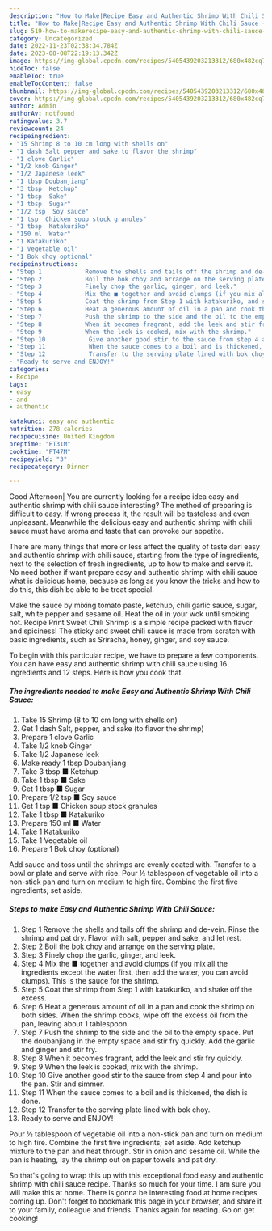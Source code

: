 ```yaml
---
description: "How to Make|Recipe Easy and Authentic Shrimp With Chili Sauce {That is Special"
title: "How to Make|Recipe Easy and Authentic Shrimp With Chili Sauce {That is Special"
slug: 519-how-to-makerecipe-easy-and-authentic-shrimp-with-chili-sauce-that-is-special
category: Uncategorized
date: 2022-11-23T02:38:34.784Z
date: 2023-08-08T22:19:13.342Z
image: https://img-global.cpcdn.com/recipes/5405439203213312/680x482cq70/easy-and-authentic-shrimp-with-chili-sauce-recipe-main-photo.jpg
hideToc: false
enableToc: true
enableTocContent: false
thumbnail: https://img-global.cpcdn.com/recipes/5405439203213312/680x482cq70/easy-and-authentic-shrimp-with-chili-sauce-recipe-main-photo.jpg
cover: https://img-global.cpcdn.com/recipes/5405439203213312/680x482cq70/easy-and-authentic-shrimp-with-chili-sauce-recipe-main-photo.jpg
author: Admin
authorAv: notfound
ratingvalue: 3.7
reviewcount: 24
recipeingredient:
- "15 Shrimp 8 to 10 cm long with shells on"
- "1 dash Salt pepper and sake to flavor the shrimp"
- "1 clove Garlic"
- "1/2 knob Ginger"
- "1/2 Japanese leek"
- "1 tbsp Doubanjiang"
- "3 tbsp  Ketchup"
- "1 tbsp  Sake"
- "1 tbsp  Sugar"
- "1/2 tsp  Soy sauce"
- "1 tsp  Chicken soup stock granules"
- "1 tbsp  Katakuriko"
- "150 ml  Water"
- "1 Katakuriko"
- "1 Vegetable oil"
- "1 Bok choy optional"
recipeinstructions:
- "Step 1            Remove the shells and tails off the shrimp and de-vein. Rinse the shrimp and pat dry. Flavor with salt, pepper and sake, and let rest."
- "Step 2            Boil the bok choy and arrange on the serving plate."
- "Step 3            Finely chop the garlic, ginger, and leek."
- "Step 4            Mix the ■ together and avoid clumps (if you mix all the ingredients except the water first, then add the water, you can avoid clumps). This is the sauce for the shrimp."
- "Step 5            Coat the shrimp from Step 1 with katakuriko, and shake off the excess."
- "Step 6            Heat a generous amount of oil in a pan and cook the shrimp on both sides. When the shrimp cooks, wipe off the excess oil from the pan, leaving about 1 tablespoon."
- "Step 7            Push the shrimp to the side and the oil to the empty space. Put the doubanjiang in the empty space and stir fry quickly. Add the garlic and ginger and stir fry."
- "Step 8            When it becomes fragrant, add the leek and stir fry quickly."
- "Step 9            When the leek is cooked, mix with the shrimp."
- "Step 10            Give another good stir to the sauce from step 4 and pour into the pan. Stir and simmer."
- "Step 11            When the sauce comes to a boil and is thickened, the dish is done."
- "Step 12            Transfer to the serving plate lined with bok choy."
- "Ready to serve and ENJOY!"
categories:
- Recipe
tags:
- easy
- and
- authentic

katakunci: easy and authentic 
nutrition: 278 calories
recipecuisine: United Kingdom
preptime: "PT31M"
cooktime: "PT47M"
recipeyield: "3"
recipecategory: Dinner

---
```



Good Afternoon| You are currently looking for a recipe idea easy and authentic shrimp with chili sauce interesting? The method of preparing is difficult to easy. If wrong process it, the result will be tasteless and even unpleasant. Meanwhile the delicious easy and authentic shrimp with chili sauce must have aroma and taste that can provoke our appetite.






There are many things that more or less affect the quality of taste dari easy and authentic shrimp with chili sauce, starting from the type of ingredients, next to the selection of fresh ingredients, up to how to make and serve it. No need bother if want prepare easy and authentic shrimp with chili sauce what is delicious home, because as long as you know the tricks and how to do this, this dish be able to be treat  special.


Make the sauce by mixing tomato paste, ketchup, chili garlic sauce, sugar, salt, white pepper and sesame oil. Heat the oil in your wok until smoking hot. Recipe Print Sweet Chili Shrimp is a simple recipe packed with flavor and spiciness! The sticky and sweet chili sauce is made from scratch with basic ingredients, such as Sriracha, honey, ginger, and soy sauce.


To begin with this particular recipe, we have to prepare a few components. You can have easy and authentic shrimp with chili sauce using 16 ingredients and 12 steps. Here is how you cook that.

<!--inarticleads1-->

##### The ingredients needed to make Easy and Authentic Shrimp With Chili Sauce:

1. Take 15 Shrimp (8 to 10 cm long with shells on)
1. Get 1 dash Salt, pepper, and sake (to flavor the shrimp)
1. Prepare 1 clove Garlic
1. Take 1/2 knob Ginger
1. Take 1/2 Japanese leek
1. Make ready 1 tbsp Doubanjiang
1. Take 3 tbsp ■ Ketchup
1. Take 1 tbsp ■ Sake
1. Get 1 tbsp ■ Sugar
1. Prepare 1/2 tsp ■ Soy sauce
1. Get 1 tsp ■ Chicken soup stock granules
1. Take 1 tbsp ■ Katakuriko
1. Prepare 150 ml ■ Water
1. Take 1 Katakuriko
1. Take 1 Vegetable oil
1. Prepare 1 Bok choy (optional)


Add sauce and toss until the shrimps are evenly coated with. Transfer to a bowl or plate and serve with rice. Pour ½ tablespoon of vegetable oil into a non-stick pan and turn on medium to high fire. Combine the first five ingredients; set aside. 

<!--inarticleads2-->

##### Steps to make Easy and Authentic Shrimp With Chili Sauce:

1. Step 1            Remove the shells and tails off the shrimp and de-vein. Rinse the shrimp and pat dry. Flavor with salt, pepper and sake, and let rest.
1. Step 2            Boil the bok choy and arrange on the serving plate.
1. Step 3            Finely chop the garlic, ginger, and leek.
1. Step 4            Mix the ■ together and avoid clumps (if you mix all the ingredients except the water first, then add the water, you can avoid clumps). This is the sauce for the shrimp.
1. Step 5            Coat the shrimp from Step 1 with katakuriko, and shake off the excess.
1. Step 6            Heat a generous amount of oil in a pan and cook the shrimp on both sides. When the shrimp cooks, wipe off the excess oil from the pan, leaving about 1 tablespoon.
1. Step 7            Push the shrimp to the side and the oil to the empty space. Put the doubanjiang in the empty space and stir fry quickly. Add the garlic and ginger and stir fry.
1. Step 8            When it becomes fragrant, add the leek and stir fry quickly.
1. Step 9            When the leek is cooked, mix with the shrimp.
1. Step 10            Give another good stir to the sauce from step 4 and pour into the pan. Stir and simmer.
1. Step 11            When the sauce comes to a boil and is thickened, the dish is done.
1. Step 12            Transfer to the serving plate lined with bok choy.
1. Ready to serve and ENJOY!

Pour ½ tablespoon of vegetable oil into a non-stick pan and turn on medium to high fire. Combine the first five ingredients; set aside. Add ketchup mixture to the pan and heat through. Stir in onion and sesame oil. While the pan is heating, lay the shrimp out on paper towels and pat dry. 

So that's going to wrap this up with this exceptional food easy and authentic shrimp with chili sauce recipe. Thanks so much for your time. I am sure you will make this at home. There is gonna be interesting food at home recipes coming up. Don't forget to bookmark this page in your browser, and share it to your family, colleague and friends. Thanks again for reading. Go on get cooking!
